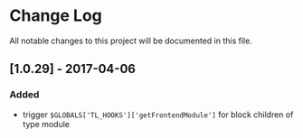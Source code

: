 # Change Log
All notable changes to this project will be documented in this file.

## [1.0.29] - 2017-04-06

### Added
- trigger `$GLOBALS['TL_HOOKS']['getFrontendModule']` for block children of type module 
